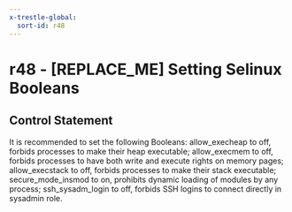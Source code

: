 ```yaml
---
x-trestle-global:
  sort-id: r48
---
```


# r48 - \[REPLACE_ME\] Setting Selinux Booleans

## Control Statement

It is recommended to set the following Booleans: allow_execheap to off, forbids processes to make their heap executable; allow_execmem to off, forbids processes to have both write and execute rights on memory pages; allow_execstack to off, forbids processes to make their stack executable; secure_mode_insmod to on, prohibits dynamic loading of modules by any process; ssh_sysadm_login to off, forbids SSH logins to connect directly in sysadmin role.
